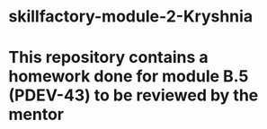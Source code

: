 # skillfactory-module-2-Kryshnia
# This repository contains a homework done for module B.5 (PDEV-43) to be reviewed by the mentor
